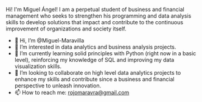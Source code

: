 Hi! I'm Miguel Ángel! I am a perpetual student of business and financial management who seeks to strengthen his programming and data analysis skills to develop solutions that impact and contribute to the continuous improvement of organizations and society itself.

- 👋 Hi, I’m @Miguel-Maravilla
- 👀 I’m interested in data analytics and business analysis projects. 
- 🌱 I’m currently learning solid principles with Python (right now in a basic level), 
reinforcing my knowledge of SQL and improving my data visualization skills.
- 💞️ I’m looking to collaborate on high level data analytics projects to enhance my skills and contribute since a business and financial perspective to unleash innovation.
- 📫 How to reach me: rojomaravra@gmail.com

<!---
Miguel-Maravilla/Miguel-Maravilla is a ✨ special ✨ repository because its `README.md` (this file) appears on your GitHub profile.
You can click the Preview link to take a look at your changes.
--->
